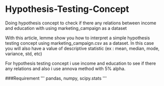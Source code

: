 # Hypothesis-Testing-Concept
Doing hypothesis concept to check if there any relations between income and education with using marketing_campaign as a dataset

With this article, lemme show you how to interpret a simple hypothesis testing concept using marketing_campaign.csv as a dataset. In this case you will also have a value of descriptive statistic (ex : mean, median, mode, variance, std, etc)

For hypothesis testing concept i use income and education to see if there any relations and also i use annova method with 5% alpha.

###Requirement
'''
pandas, numpy, scipy.stats
'''
